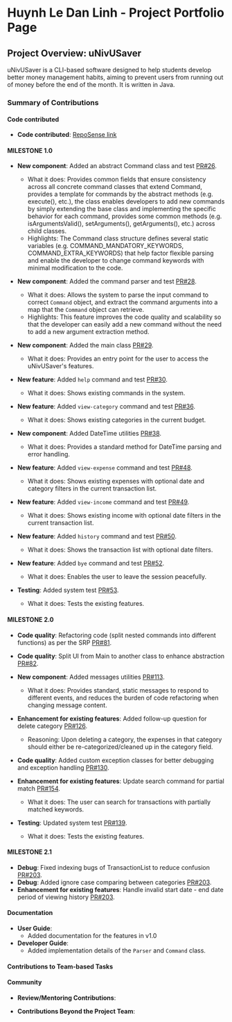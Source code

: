 # Huynh Le Dan Linh - Project Portfolio Page

## Project Overview: uNivUSaver

uNivUSaver is a CLI-based software designed to help students develop better money management habits, aiming to prevent users from running out of money before the end of the month. It is written in Java.

### Summary of Contributions

#### Code contributed
* **Code contributed**: [RepoSense link](https://nus-cs2113-ay2425s1.github.io/tp-dashboard/?search=DanLinhHuynh&sort=groupTitle&sortWithin=title&timeframe=commit&mergegroup=&groupSelect=groupByRepos&breakdown=true&checkedFileTypes=docs~functional-code~test-code~other&since=2024-09-20)

#### MILESTONE 1.0
* **New component**: Added an abstract Command class and test [PR#26](https://github.com/AY2425S1-CS2113-W10-4/tp/pull/26).
  * What it does: Provides common fields that ensure consistency across all concrete command classes that extend Command, provides a template for commands by the abstract methods (e.g. execute(), etc.), the class enables developers to add new commands by simply extending the base class and implementing the specific behavior for each command, provides some common methods (e.g. isArgumentsValid(), setArguments(), getArguments(), etc.) across child classes.
  * Highlights: The Command class structure defines several static variables (e.g. COMMAND_MANDATORY_KEYWORDS, COMMAND_EXTRA_KEYWORDS) that help factor flexible parsing and enable the developer to change command keywords with minimal modification to the code.

* **New component**: Added the command parser and test [PR#28](https://github.com/AY2425S1-CS2113-W10-4/tp/pull/28).
  * What it does: Allows the system to parse the input command to correct `Command` object, and extract the command arguments into a map that the `Command` object can retrieve.
  * Highlights: This feature improves the code quality and scalability so that the developer can easily add a new command without the need to add a new argument extraction method.

* **New component**: Added the main class [PR#29](https://github.com/AY2425S1-CS2113-W10-4/tp/pull/29).
  * What it does: Provides an entry point for the user to access the uNivUSaver's features.

* **New feature**: Added `help` command and test [PR#30](https://github.com/AY2425S1-CS2113-W10-4/tp/pull/30).
  * What it does: Shows existing commands in the system.

* **New feature**: Added `view-category` command and test [PR#36](https://github.com/AY2425S1-CS2113-W10-4/tp/pull/36).
  * What it does: Shows existing categories in the current budget.

* **New component**: Added DateTime utilities [PR#38](https://github.com/AY2425S1-CS2113-W10-4/tp/pull/38).
  * What it does:  Provides a standard method for DateTime parsing and error handling.

* **New feature**: Added `view-expense` command and test [PR#48](https://github.com/AY2425S1-CS2113-W10-4/tp/pull/48).
  * What it does:  Shows existing expenses with optional date and category filters in the current transaction list.

* **New feature**: Added `view-income` command and test [PR#49](https://github.com/AY2425S1-CS2113-W10-4/tp/pull/49).
  * What it does:  Shows existing income with optional date filters in the current transaction list.

* **New feature**: Added `history` command and test [PR#50](https://github.com/AY2425S1-CS2113-W10-4/tp/pull/50).
  * What it does:  Shows the transaction list with optional date filters.

* **New feature**: Added `bye` command and test [PR#52](https://github.com/AY2425S1-CS2113-W10-4/tp/pull/52).
  * What it does:  Enables the user to leave the session peacefully.

* **Testing**:  Added system test [PR#53](https://github.com/AY2425S1-CS2113-W10-4/tp/pull/53).
  * What it does: Tests the existing features.

#### MILESTONE 2.0  
* **Code quality**: Refactoring code (split nested commands into different functions) as per the SRP [PR#81](https://github.com/AY2425S1-CS2113-W10-4/tp/pull/81).

* **Code quality**: Split UI from Main to another class to enhance abstraction [PR#82](https://github.com/AY2425S1-CS2113-W10-4/tp/pull/82).

* **New component**: Added messages utilities [PR#113](https://github.com/AY2425S1-CS2113-W10-4/tp/pull/113).
  * What it does: Provides standard, static messages to respond to different events, and reduces the burden of code refactoring when changing message content.

* **Enhancement for existing features**: Added follow-up question for delete category [PR#126](https://github.com/AY2425S1-CS2113-W10-4/tp/pull/126).
  * Reasoning: Upon deleting a category, the expenses in that category should either be re-categorized/cleaned up in the category field.

* **Code quality**: Added custom exception classes for better debugging and exception handling [PR#130](https://github.com/AY2425S1-CS2113-W10-4/tp/pull/130).

* **Enhancement for existing features**: Update search command for partial match [PR#154](https://github.com/AY2425S1-CS2113-W10-4/tp/pull/154).
  * What it does: The user can search for transactions with partially matched keywords.

* **Testing**:  Updated system test [PR#139](https://github.com/AY2425S1-CS2113-W10-4/tp/pull/139).
  * What it does: Tests the existing features.

#### MILESTONE 2.1
* **Debug**: Fixed indexing bugs of TransactionList to reduce confusion [PR#203](https://github.com/AY2425S1-CS2113-W10-4/tp/pull/203).
* **Debug**: Added ignore case comparing between categories [PR#203](https://github.com/AY2425S1-CS2113-W10-4/tp/pull/203).
* **Enhancement for existing features**: Handle invalid start date - end date period of viewing history [PR#203](https://github.com/AY2425S1-CS2113-W10-4/tp/pull/203).  
  
#### Documentation
* **User Guide**:
  * Added documentation for the features in v1.0
* **Developer Guide**:
  * Added implementation details of the `Parser` and `Command` class.

#### Contributions to Team-based Tasks

#### Community
* **Review/Mentoring Contributions**:

* **Contributions Beyond the Project Team**:
